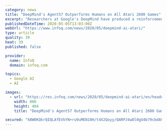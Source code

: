 ```yaml
---
category: news
title: "DeepMind's Agent57 Outperforms Humans on All Atari 2600 Games"
excerpt: "Researchers at Google's DeepMind have produced a reinforcement-learning (RL) system called Agent57 that has scored above the human benchmark on all 57 Atari 2600 games in the Arcade Learning Environment."
publishedDateTime: 2020-05-05T13:03:00Z
webUrl: "https://www.infoq.com/news/2020/05/deepmind-ai-atari/"
type: article
quality: 39
heat: 39
published: false

provider:
  name: InfoQ
  domain: infoq.com

topics:
  - Google AI
  - AI

images:
  - url: "https://res.infoq.com/news/2020/05/deepmind-ai-atari/en/headerimage/deepmind-ai-atari-1588513418632.jpg"
    width: 866
    height: 404
    title: "DeepMind's Agent57 Outperforms Humans on All Atari 2600 Games"

secured: "kBW0KQkrQIQLAfEVkYN+ru9uMEN10H/t4X2Qoyy/QARPJ4wDl0gU4b79cbdA9PS94Cp199Mz8K4o2WcR8OIpB5Icjbw/PJMkF+xIseUR553/p4ISbIpBFayDCpfxN2bx++7r/HGuacCYppyFkJxMxd4uBFMbTnOTRXxCmZj+wFLZC/iXlbiko59+Odbm/qb1u2o+KwVCQmiNbBOrpgk3UcJSjwXdJDyd+wmCbkQnOPDblbXA+6vOaBskIeJSo/KDo57lS1FHD68GXttesPKwZ4hbSZN599FtdTC/V9j0Mm0sOmoigpaWxBWQzpGixMEDdn0zP8eAGFYzSPJYC6zdKfaF7CFu9j136ghQJntaGKUiI8h2OEf5+i/KQUjgABHXPWFJRO9ad1FqzF4OrHvYrqIWXpfO5FFvlsrzyp716ooF9KkmVzt2Kd3tRS41N4YVaL9BmtKdI/3LXAPaGRpqpm7rrion9KTtI/ve+mQ6pUs=;QenJytwzBU2OrHnqmAE7UA=="
---
```


